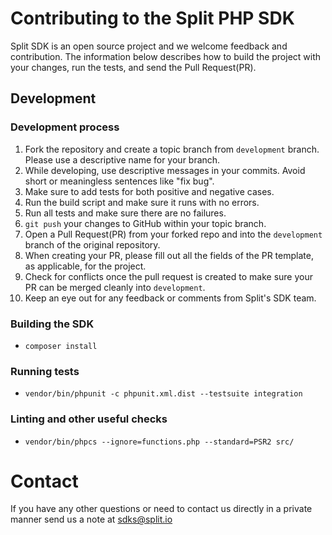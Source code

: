 # Contributing to the Split PHP SDK

Split SDK is an open source project and we welcome feedback and contribution. The information below describes how to build the project with your changes, run the tests, and send the Pull Request(PR).

## Development

### Development process

1. Fork the repository and create a topic branch from `development` branch. Please use a descriptive name for your branch.
2. While developing, use descriptive messages in your commits. Avoid short or meaningless sentences like "fix bug".
3. Make sure to add tests for both positive and negative cases.
4. Run the build script and make sure it runs with no errors.
5. Run all tests and make sure there are no failures.
6. `git push` your changes to GitHub within your topic branch.
7. Open a Pull Request(PR) from your forked repo and into the `development` branch of the original repository.
8. When creating your PR, please fill out all the fields of the PR template, as applicable, for the project.
9. Check for conflicts once the pull request is created to make sure your PR can be merged cleanly into `development`.
10. Keep an eye out for any feedback or comments from Split's SDK team.

### Building the SDK
- `composer install`

### Running tests
- `vendor/bin/phpunit -c phpunit.xml.dist --testsuite integration`

### Linting and other useful checks
- `vendor/bin/phpcs --ignore=functions.php --standard=PSR2 src/`

# Contact

If you have any other questions or need to contact us directly in a private manner send us a note at sdks@split.io
